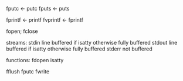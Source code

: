 fputc <- putc
fputs <- puts

fprintf <- printf
fvprintf <- fprintf

fopen; fclose

streams:
  stdin line buffered if isatty otherwise fully buffered
  stdout line buffered if isatty otherwise fully buffered
  stderr not buffered

functions:
  fdopen
  isatty

  fflush
  fputc
  fwrite

